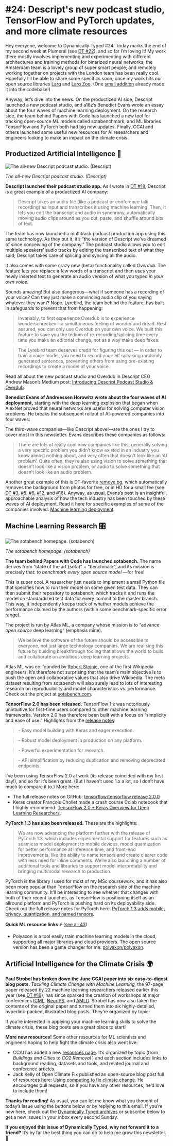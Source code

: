 # #24: Descript's new podcast studio, TensorFlow and PyTorch updates, and more climate resources 

Hey everyone, welcome to Dynamically Typed #24.
Today marks the end of my second week at Plumerai (see [DT #22](https://dynamicallytyped.com/issues/22-mobile-apps-that-identify-plant-species-ai-powered-posture-correction-and-my-new-job-197292?utm_campaign=Dynamically%20Typed&utm_medium=email&utm_source=Revue%20newsletter)), and so far I’m loving it!
My work there mostly involves implementing and experimenting with different architectures and training methods for binarized neural networks; the Amsterdam team is a lovely group of super smart people; and remotely working together on projects with the London team has been really cool.
Hopefully I’ll be able to share some specifics soon, once my work hits our open source libraries [Larq](https://larq.dev/?utm_campaign=Dynamically%20Typed&utm_medium=email&utm_source=Revue%20newsletter) and [Larq Zoo](https://github.com/larq/zoo?utm_campaign=Dynamically%20Typed&utm_medium=email&utm_source=Revue%20newsletter).
(One [small addition](https://github.com/larq/larq/pull/281?utm_campaign=Dynamically%20Typed&utm_medium=email&utm_source=Revue%20newsletter) already made it into the codebase!)

Anyway, let’s dive into the news.
On the productized AI side, Descript launched a new podcast studio, and a16z’s Benedict Evans wrote an essay about the four waves of machine learning deployment.
On the research side, the team behind Papers with Code has launched a new tool for tracking open-source ML models called sotabenchmark, and ML libraries TensorFlow and PyTorch both had big new updates.
Finally, CCAI and others launched some useful new resources for AI researchers and engineers looking to make an impact on the climate crisis.

## Productized Artificial Intelligence 🔌

![The all-new Descript podcast studio. (Descript)](https://s3.amazonaws.com/revue/items/images/005/094/425/mail/c4c2a8032c62e5f43d9f3227efde212c.png?1570817604)

_The all-new Descript podcast studio. (Descript)_

**Descript launched their podcast studio app.**
As I wrote in [DT #18](https://dynamicallytyped.com/issues/18-runway-ml-s-app-store-for-ai-google-s-new-youtube-dataset-and-a-trippy-gan-journey-188184?utm_campaign=Dynamically%20Typed&utm_medium=email&utm_source=Revue%20newsletter), Descript is a great example of a productized AI company:

> Descript takes an audio file (like a podcast or conference talk recording) as input and transcribes it using machine learning.
> Then, it lets you edit the transcript and audio in synchrony, automatically moving audio clips around as you cut, paste, and shuffle around bits of text.

The team has now launched a multitrack podcast production app using this same technology.
As they put it, it’s “the version of Descript we’ve dreamed of since conceiving of the company.” The podcast studio allows you to edit multiple speakers’ audio tracks by editing the transcribed text of what they said; Descript takes care of splicing and syncing all the audio.

It also comes with some crazy new (beta) functionality called _Overdub_.
The feature lets you replace a few words of a transcript and then uses your newly inserted text to generate an audio version of what you typed _in your own voice_.

Sounds amazing!
But also dangerous—what if someone has a recording of your voice?
Can they just make a convincing audio clip of you saying whatever they want?
Nope.
Lyrebird, the team behind the feature, has built in safeguards to prevent that from happening:

> Invariably, to first experience Overdub is to experience wunderschrecken—a simultaneous feeling of wonder and dread.
> Rest assured, you can only use Overdub on your own voice.
> We built this feature to save you the tedium of re-recording/splicing time every time you make an editorial change, not as a way make deep fakes.

> The Lyrebird team deserves credit for figuring this out — in order to train a voice model, you need to record yourself speaking randomly generated sentences, preventing others from using pre-existing recordings to create a model of your voice.

Read all about the new podcast studio and Overdub in Descript CEO Andrew Mason’s Medium post: [Introducing Descript Podcast Studio & Overdub](https://medium.com/descript/introducing-descript-podcast-studio-13b8da53311b?utm_campaign=Dynamically%20Typed&utm_medium=email&utm_source=Revue%20newsletter).

**Benedict Evans of Andreessen Horowitz wrote about the four waves of AI deployment,** starting with the deep learning explosion that began when AlexNet proved that neural networks are useful for solving computer vision problems.
He breaks the subsequent rollout of AI-powered companies into four waves:

The third-wave companies—like Descript above!—are the ones I try to cover most in this newsletter.
Evans describes these companies as follows:

> There are lots of really cool new companies like this, generally solving a very specific problem you didn’t know existed in an industry you know almost nothing about, and very often that doesn’t look like an ‘AI problem’.
> Quite often, they’re also using vision to solve something that doesn’t look like a vision problem, or audio to solve something that doesn’t look like an audio problem.

Another great example of this is DT-favorite [remove.bg](https://www.remove.bg?utm_campaign=Dynamically%20Typed&utm_medium=email&utm_source=Revue%20newsletter), which automatically removes the background from photos for free, or in HD for a small fee (see [DT #3](https://dynamicallytyped.com/issues/3-happy-holidays-149573?utm_campaign=Dynamically%20Typed&utm_medium=email&utm_source=Revue%20newsletter), [#5](https://dynamicallytyped.com/issues/5-hey-google-what-s-a-golden-kitty-153366?utm_campaign=Dynamically%20Typed&utm_medium=email&utm_source=Revue%20newsletter), [#6](https://dynamicallytyped.com/issues/6-deep-reinforcement-learning-from-an-atari-zoo-to-a-self-driving-car-in-20-minutes-155882?utm_campaign=Dynamically%20Typed&utm_medium=email&utm_source=Revue%20newsletter), [#12](https://dynamicallytyped.com/issues/12-openai-introduces-mozart-to-lady-gaga-and-google-takes-your-best-duck-face-selfies-for-you-173114?utm_campaign=Dynamically%20Typed&utm_medium=email&utm_source=Revue%20newsletter), and [#16](https://dynamicallytyped.com/issues/16-finding-whales-with-ai-and-97-pages-of-ml-for-climate-change-183400?utm_campaign=Dynamically%20Typed&utm_medium=email&utm_source=Revue%20newsletter)).
Anyway, as usual, Evans’s post is an insightful, approachable analysis of how the tech industry has been touched by these waves of AI deployment.
Read it here for specific examples of some of the companies involved: [Machine learning deployment](https://www.ben-evans.com/benedictevans/2019/10/4/machine-learning-deployment?utm_campaign=Dynamically%20Typed&utm_medium=email&utm_source=Revue%20newsletter).

## Machine Learning Research 🎛

![The sotabench homepage. (sotabench)](https://s3.amazonaws.com/revue/items/images/005/094/126/mail/040ec11d29f0de972b7a8123ca1517ec.png?1570813096)

_The sotabench homepage. (sotabench)_

**The team behind Papers with Code has launched sotabench.**
The name derives from “state of the art (sota)” + “benchmark”, and its mission is precisely that: to _benchmark every open source model_ —for free!

This is super cool.
A researcher just needs to implement a small Python file that specifies how to run their model on some given test data.
They can then submit their repository to sotabench, which tracks it and runs the model on standardized test data for every commit to the master branch.
This way, it independently keeps track of whether models achieve the performance claimed by the authors (within some benchmark-specific error range).

The project is run by Atlas ML, a company whose mission is to “advance _open source_ deep learning” (emphasis mine).

> We believe the software of the future should be accessible to everyone, not just large technology companies.
> We are realising this future by building breakthrough tooling that allows the world to build and collaborate on ambitious deep learning projects.

Atlas ML was co-founded by [Robert Stojnic](https://twitter.com/rbstojnic?utm_campaign=Dynamically%20Typed&utm_medium=email&utm_source=Revue%20newsletter), one of the first Wikipedia engineers.
It’s therefore not surprising that the team’s main objective is to push the open and collaborative values that also drive Wikipedia.
The meta dataset resulting from sotabench will also surely lead to lots of interesting research on reproducibility and model characteristics vs.
performance.
Check out the project at [sotabench.com](https://sotabench.com?utm_campaign=Dynamically%20Typed&utm_medium=email&utm_source=Revue%20newsletter).

**TensorFlow 2.0 has been released.**
TensorFlow 1.x was notoriously unintuitive for first-time users compared to other machine learning frameworks.
Version 2.0 has therefore been built with a focus on “simplicity and ease of use.” Highlights from the [release notes](https://github.com/tensorflow/tensorflow/releases/tag/v2.0.0?utm_campaign=Dynamically%20Typed&utm_medium=email&utm_source=Revue%20newsletter):

> \- Easy model building with Keras and eager execution.

> \- Robust model deployment in production on any platform.

> \- Powerful experimentation for research.

> \- API simplification by reducing duplication and removing deprecated endpoints.

I’ve been using TensorFlow 2.0 at work (its release coincided with my first day!), and so far it’s been great.
(But I haven’t used 1.x a lot, so I don’t have much to compare it to.) More here:

- The full release notes on GitHub: [tensorflow/tensorflow release 2.0.0](https://github.com/tensorflow/tensorflow/releases/tag/v2.0.0?utm_campaign=Dynamically%20Typed&utm_medium=email&utm_source=Revue%20newsletter)
- Keras creator François Chollet made a crash course Colab notebook that I highly recommend: [TensorFlow 2.0 + Keras Overview for Deep Learning Researchers](https://colab.research.google.com/drive/1UCJt8EYjlzCs1H1d1X0iDGYJsHKwu-NO?utm_campaign=Dynamically%20Typed&utm_medium=email&utm_source=Revue%20newsletter#scrollTo=zoDjozMFREDU).

**PyTorch 1.3 has also been released.**
These are the highlights:

> We are now advancing the platform further with the release of PyTorch 1.3, which includes experimental support for features such as seamless model deployment to mobile devices, model quantization for better performance at inference time, and front-end improvements, like the ability to name tensors and create clearer code with less need for inline comments.
> We’re also launching a number of additional tools and libraries to support model interpretability and bringing multimodal research to production.

PyTorch is the library I used for most of my MSc coursework, and it has also been more popular than TensorFlow on the research side of the machine learning community.
It’ll be interesting to see whether that changes with both of their recent launches, as TensorFlow is positioning itself as an allround platform and PyTorch is pushing hard on its deployability side.
Check out the full release notes for PyTorch here: [PyTorch 1.3 adds mobile, privacy, quantization, and named tensors](https://ai.facebook.com/blog/pytorch-13-adds-mobile-privacy-quantization-and-named-tensors/?utm_campaign=Dynamically%20Typed&utm_medium=email&utm_source=Revue%20newsletter).

**Quick ML resource links ⚡️** ([see all 43](https://www.notion.so/adab36fecaea4306880898f41dcb9cb3?utm_campaign=Dynamically%20Typed&utm_medium=email&utm_source=Revue%20newsletter&v=cb3a74562c914234ac171931dad6c2e4))

- Polyaxon is a tool easily train machine learning models in the cloud, supporting all major libraries and cloud providers. The open source version has been a game changer for me: [polyaxon/polyaxon](https://github.com/polyaxon/polyaxon?utm_campaign=Dynamically%20Typed&utm_medium=email&utm_source=Revue%20newsletter).

## Artificial Intelligence for the Climate Crisis 🌍

**Paul Strobel has broken down the June CCAI paper into six easy-to-digest blog posts.**
_Tackling Climate Change with Machine Learning,_ the 97-page paper released by 22 machine learning researchers released earlier this year (see [DT #16](https://dynamicallytyped.com/issues/16-finding-whales-with-ai-and-97-pages-of-ml-for-climate-change-183400?utm_campaign=Dynamically%20Typed&utm_medium=email&utm_source=Revue%20newsletter)), has since sparked the creation of workshops at major conferences [ICML](https://www.climatechange.ai/ICML2019_workshop?utm_campaign=Dynamically%20Typed&utm_medium=email&utm_source=Revue%20newsletter#schedule), [NeurIPS](https://www.climatechange.ai/NeurIPS2019_workshop.html?utm_campaign=Dynamically%20Typed&utm_medium=email&utm_source=Revue%20newsletter), and [AMLD](https://www.climatechange.ai/AMLD2020_workshop.html?utm_campaign=Dynamically%20Typed&utm_medium=email&utm_source=Revue%20newsletter).
Strobel has now also taken the contents of the original paper and turned them into six highly-detailed, hyperlink-packed, illustrated blog posts.
They’re organized by topic:

If you’re interested in applying your machine learning skills to solve the climate crisis, these blog posts are a great place to start!

**More new resources!**
Some other resources for ML scientists and engineers hoping to help fight the climate crisis also went live:

- CCAI has added a new [resources page](https://www.climatechange.ai/resources.html?utm_campaign=Dynamically%20Typed&utm_medium=email&utm_source=Revue%20newsletter). It’s organized by topic (from _Buildings and Cities_ to _CO2 Removal_ ) and each section includes links to background reading, datasets and tools, and related journal and conference articles.
- Jack Kelly of Open Climate Fix published an open-source blog post full of resources here: [Using computing to fix climate change](http://jack-kelly.com/blog/2019-10-03-using-computing-to-fix-climate-change?utm_campaign=Dynamically%20Typed&utm_medium=email&utm_source=Revue%20newsletter). He encourages pull requests, so if you have any other resources, he’d love to include them!

**Thanks for reading!**
As usual, you can let me know what you thought of today’s issue using the buttons below or by replying to this email.
If you’re new here, check out the [Dynamically Typed archives](https://dynamicallytyped.com/?utm_campaign=Dynamically%20Typed&utm_medium=email&utm_source=Revue%20newsletter) or subscribe below to get a new issues in your inbox every second Sunday.

**If you enjoyed this issue of Dynamically Typed, why not forward it to a friend?**
It’s by far the best thing you can do to help me grow this newsletter.
🍓
